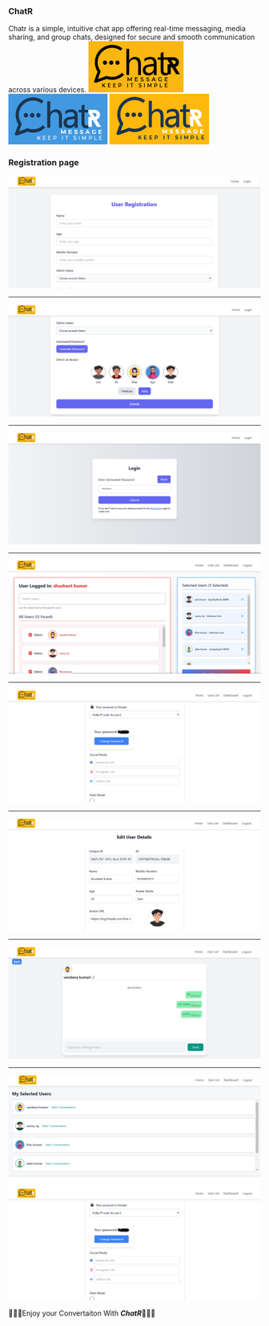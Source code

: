 ### ChatR

Chatr is a simple, intuitive chat app offering real-time messaging, media sharing, and group chats, designed for secure and smooth communication across various devices.
![alt text](public/mainlogo.png)
![alt text](public/mainlogo2.png)
![alt text](public/mainlogo3.png)

### Registration page

![alt text](p1.png)

 <hr/>

![alt text](p2.png)

 <hr/>

![alt text](login_section.png)

<hr/>

![alt text](userlistpage.png)

<hr/>

![alt text](dashboard2.png)

<hr/>

![alt text](dashboard.png)

<hr/>

![alt text](conversation.png)

<hr/>

![alt text](selecteUser.png) ![alt text](dashboard2-1.png)

🧡🧡🧡Enjoy your Convertaiton With <b><i>ChatR</i></b>🧡🧡🧡
